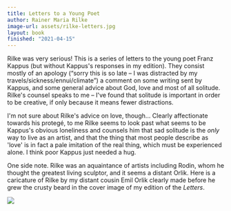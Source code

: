 ```yaml
---
title: Letters to a Young Poet
author: Rainer Maria Rilke
image-url: assets/rilke-letters.jpg
layout: book
finished: "2021-04-15"
---
```



Rilke was very serious! This is a series of letters to the young poet Franz Kappus (but without Kappus's responses in my edition). They consist mostly of an apology (&ldquo;sorry this is so late &ndash; I was distracted by my travels/sickness/ennui/climate&rdquo;) a comment on some writing sent by Kappus, and some general advice about God, love and most of all solitude. Rilke's counsel speaks to me &ndash; I've found that solitude is important in order to be creative, if only because it means fewer distractions.


I'm not sure about Rilke's advice on love, though... Clearly affectionate towards his protegé, to me Rilke seems to look past what seems to be Kappus's obvious loneliness and counsels him that sad solitude is the *only* way to live as an artist, and that the thing that most people describe as 'love' is in fact a pale imitation of the real thing, which must be experienced alone. I think poor Kappus just needed a hug.

One side note. Rilke was an aquaintance of artists including Rodin, whom he thought the greatest living sculptor, and it seems a distant Orlik. Here is a caricature of Rilke by my distant cousin Emil Orlik clearly made before he grew the crusty beard in the cover image of my edition of the *Letters*.

<img src="/books/assets/emil-orlik-rilke.jpg" />
